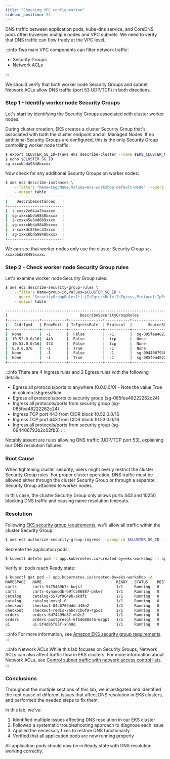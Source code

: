 ```yaml
---
title: "Checking VPC configuration"
sidebar_position: 54
---
```


DNS traffic between application pods, kube-dns service, and CoreDNS pods often traverses multiple nodes and VPC subnets. We need to verify that DNS traffic can flow freely at the VPC level.

:::info
Two main VPC components can filter network traffic:

- Security Groups
- Network ACLs

:::

We should verify that both worker node Security Groups and subnet Network ACLs allow DNS traffic (port 53 UDP/TCP) in both directions.

### Step 1 - Identify worker node Security Groups

Let's start by identifying the Security Groups associated with cluster worker nodes.

During cluster creation, EKS creates a cluster Security Group that's associated with both the cluster endpoint and all Managed Nodes. If no additional Security Groups are configured, this is the only Security Group controlling worker node traffic.

```bash timeout=30
$ export CLUSTER_SG_ID=$(aws eks describe-cluster --name $EKS_CLUSTER_NAME --region $AWS_REGION --query "cluster.resourcesVpcConfig.clusterSecurityGroupId" --output text)
$ echo $CLUSTER_SG_ID
sg-xxxxbbda9848bxxxx
```

Now check for any additional Security Groups on worker nodes:

```bash timeout=30
$ aws ec2 describe-instances \
    --filters "Name=tag:Name,Values=eks-workshop-default-Node" --query 'Reservations[*].Instances[*].[InstanceId,SecurityGroups[*].GroupId]' \
    --output table
--------------------------
|    DescribeInstances   |
+------------------------+
|  i-xxxx2e04aa2baxxxx   |
|  sg-xxxxbbda9848bxxxx  |
|  i-xxxx45e34d609xxxx   |
|  sg-xxxxbbda9848bxxxx  |
|  i-xxxxdc536ec33xxxx   |
|  sg-xxxxbbda9848bxxxx  |
+------------------------+
```

We can see that worker nodes only use the cluster Security Group `sg-xxxxbbda9848bxxxx`.

### Step 2 - Check worker node Security Group rules

Let's examine worker node Security Group rules:

```bash timeout=30
$ aws ec2 describe-security-group-rules \
    --filters Name=group-id,Values=$CLUSTER_SG_ID \
    --query 'SecurityGroupRules[*].{IsEgressRule:IsEgress,Protocol:IpProtocol,FromPort:FromPort,ToPort:ToPort,CidrIpv4:CidrIpv4,SourceSG:ReferencedGroupInfo.GroupId}' \
    --output table

--------------------------------------------------------------------------------------------
|                                DescribeSecurityGroupRules                                |
+--------------+-----------+---------------+-----------+------------------------+----------+
|   CidrIpv4   | FromPort  | IsEgressRule  | Protocol  |       SourceSG         | ToPort   |
+--------------+-----------+---------------+-----------+------------------------+----------+
|  None        |  -1       |  False        |  -1       |  sg-085fea48222262c24  |  -1      |
|  10.52.0.0/16|  443      |  False        |  tcp      |  None                  |  443     |
|  10.53.0.0/16|  443      |  False        |  tcp      |  None                  |  443     |
|  0.0.0.0/0   |  -1       |  True         |  -1       |  None                  |  -1      |
|  None        |  -1       |  False        |  -1       |  sg-094406793b2c02fb3  |  -1      |
|  None        |  -1       |  True         |  -1       |  sg-085fea48222262c24  |  -1      |
+--------------+-----------+---------------+-----------+------------------------+----------+

```

:::info
There are 4 Ingress rules and 2 Egress rules with the following details:

- Egress all protocols/ports to anywhere (0.0.0.0/0) - Note the value True in column IsEgressRule.
- Egress all protocols/ports to security group (sg-085fea48222262c24)
- Ingress all protocols/ports from security group (sg-085fea48222262c24)
- Ingress TCP port 443 from CIDR block 10.52.0.0/16 
- Ingress TCP port 443 from CIDR block 10.53.0.0/16
- Ingress all protocols/ports from security group (sg-094406793b2c02fb3)
  :::

Notably absent are rules allowing DNS traffic (UDP/TCP port 53), explaining our DNS resolution failures.

### Root Cause

When tightening cluster security, users might overly restrict the cluster Security Group rules. For proper cluster operation, DNS traffic must be allowed either through the cluster Security Group or through a separate Security Group attached to worker nodes.

In this case, the cluster Security Group only allows ports 443 and 10250, blocking DNS traffic and causing name resolution timeouts.

### Resolution

Following [EKS security group requirements](https://docs.aws.amazon.com/eks/latest/userguide/sec-group-reqs.html), we'll allow all traffic within the cluster Security Group:

```bash timeout=30 wait=5
$ aws ec2 authorize-security-group-ingress --group-id $CLUSTER_SG_ID --protocol -1 --port -1 --source-group $CLUSTER_SG_ID
```

Recreate the application pods:

```bash timeout=30 wait=30
$ kubectl delete pod -l app.kubernetes.io/created-by=eks-workshop -l app.kubernetes.io/component=service -A
```

Verify all pods reach Ready state:

```bash timeout=30
$ kubectl get pod -l app.kubernetes.io/created-by=eks-workshop -A
NAMESPACE   NAME                                 READY   STATUS    RESTARTS   AGE
carts       carts-5475469b7c-bwjsf               1/1     Running   0          50s
carts       carts-dynamodb-69fc586887-pmkw7      1/1     Running   0          19h
catalog     catalog-5578f9649b-pkdfz             1/1     Running   0          50s
catalog     catalog-mysql-0                      1/1     Running   0          19h
checkout    checkout-84c6769ddd-d46n2            1/1     Running   0          50s
checkout    checkout-redis-76bc7cb6f9-4g5qz      1/1     Running   0          23d
orders      orders-6d74499d87-mh2r2              1/1     Running   0          50s
orders      orders-postgresql-6fbd688d4b-m7gpt   1/1     Running   0          19h
ui          ui-5f4d85f85f-xnh8q                  1/1     Running   0          50s
```

:::info
For more information, see [Amazon EKS security group requirements](https://docs.aws.amazon.com/eks/latest/userguide/sec-group-reqs.html).
:::

:::info Network ACLs
While this lab focuses on Security Groups, Network ACLs can also affect traffic flow in EKS clusters. For more information about Network ACLs, see [Control subnet traffic with network access control lists](https://docs.aws.amazon.com/vpc/latest/userguide/vpc-network-acls.html).
:::

### Conclusions

Throughout the multiple sections of this lab, we investigated and identified the root cause of different issues that affect DNS resolution in EKS clusters, and performed the needed steps to fix them.

In this lab, we've:

1. Identified multiple issues affecting DNS resolution in our EKS cluster
2. Followed a systematic troubleshooting approach to diagnose each issue
3. Applied the necessary fixes to restore DNS functionality
4. Verified that all application pods are now running properly

All application pods should now be in Ready state with DNS resolution working correctly.
